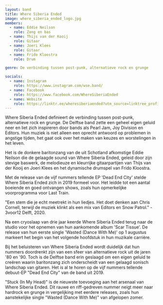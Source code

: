 ```yaml
---
layout: band
title: Where Siberia Ended
image: where_siberia_ended_logo.jpg
members:
  - name: Eddie Neilson
    role: Zang en bas
  - name: Thijs van der Kooij
    role: Gitaar
  - name: Joeri Klees
    role: Gitaar
  - name: Frido Kloostra
    role: Drum

genre: De verbinding tussen post-punk, alternatieve rock en grunge

socials:
  - name: Instagram
    role: https://www.instagram.com/wse.band/
  - name: Facebook
    role: https://www.facebook.com/WhereSiberiaEnded
  - name: Website
    role: https://linktr.ee/wheresiberiaended?utm_source=linktree_profile_share&ltsid=90f1e048-5a50-4280-850a-156f3c677b4c&fbclid=IwAR36IfUV4WakiTGhQSxCv6peN22AQ-kg4F4oZ0gL8HaOzLTp_uN8mu_6lMA
---
```


Where Siberia Ended definieert de verbinding tussen post-punk, alternatieve rock en grunge. De Delftse band zette een geheel eigen geluid neer en liet zich inspireren door bands als Pearl Jam, Joy Division en Editors. Hun muziek is niet alleen een oprecht antwoord op problemen in angstige tijden, het gaat ook over het maken van keuzes en worstelingen in het leven.

Het is de donkere baritonzang van de uit Schotland afkomstige Eddie Neilson die de gelaagde sound van Where Siberia Ended, geleid door zijn stevige baswerk, de melodieuze en kleurrijke gitaarpartijen van Thijs van der Kooij en Joeri Klees en het dynamische drumspel van Frido Kloostra.

Met de release van de vijf nummers tellende EP 'Dead End City' stelde Where Siberia Ended zich in 2019 formeel voor. Het leidde tot een aantal boeiende en goed ontvangen shows, zoals hun opmerkelijke voorprogramma voor Last Train.

"Een stem die je echt meetrekt in hun liedjes. Het doet denken aan Chris Cornell, terwijl de muziek klinkt als een mix van Editors en Snow Patrol." - 3voor12 Delft, 2020.

Na een cryoslaap van drie jaar keerde Where Siberia Ended terug naar de studio voor het opnemen van hun aankomende album 'Scar Tissue'. De release van hun eerste single 'Wasted (Dance With Me)' op 1 augustus markeert het begin van het volgende hoofdstuk in hun muzikale carrière.

Bij het beluisteren van Where Siberia Ended wordt duidelijk dat hun nummers doordrenkt zijn van een sfeer van alternatieve rock uit de jaren '80 en '90. Toch is de Delftse band erin geslaagd om een eigen geluid te creëren waarin baritonzang zich onderscheidt van een gelaagd sonisch landschap van gitaren. Het is al te horen op de vijf nummers tellende debuut-EP "Dead End City" van de band uit 2019.

"Stuck (In My Head)" is de nieuwste toevoeging aan het arsenaal van Where Siberia Ended. Dit rauwe en riff-gedreven nummer neigt meer naar hardrock en grunge in vergelijking met eerdere releases, zoals hun aanstekelijke single "Wasted (Dance With Me)" van afgelopen zomer.
